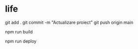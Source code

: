 # life

git add .
git commit -m "Actualizare proiect"
git push origin main

npm run build

npm run deploy
